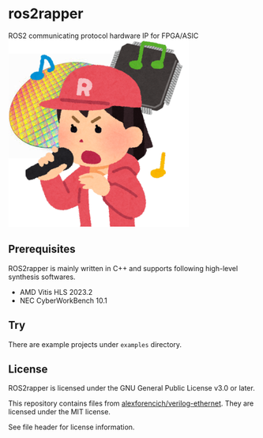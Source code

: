 # ros2rapper
ROS2 communicating protocol hardware IP for FPGA/ASIC
<img src=ros2rapper.png>

## Prerequisites
ROS2rapper is mainly written in C++ and supports following high-level synthesis softwares.
* AMD Vitis HLS 2023.2
* NEC CyberWorkBench 10.1

## Try
There are example projects under `examples` directory.

## License
ROS2rapper is licensed under the GNU General Public License v3.0 or later.

This repository contains files from [alexforencich/verilog-ethernet](https://github.com/alexforencich/verilog-ethernet). They are licensed under the MIT license.

See file header for license information.
